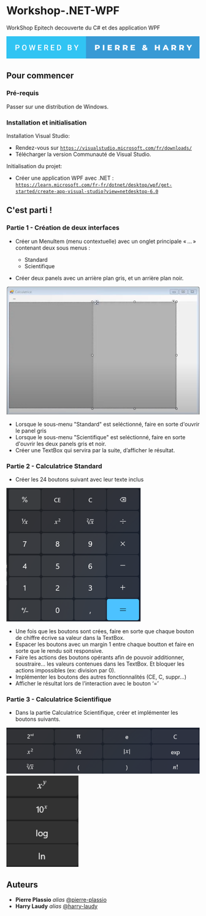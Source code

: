 # Workshop-.NET-WPF
WorkShop Epitech decouverte du C# et des application WPF

<img src="./img/powered-by-pierre-&-harry.svg">

## Pour commencer

### Pré-requis

Passer sur une distribution de Windows.

### Installation et initialisation

Installation Visual Studio:
  - Rendez-vous sur [``https://visualstudio.microsoft.com/fr/downloads/``](https://visualstudio.microsoft.com/fr/downloads/)
  - Télécharger la version Communauté de Visual Studio.

Initialisation du projet:
  - Créer une application WPF avec .NET : [``https://learn.microsoft.com/fr-fr/dotnet/desktop/wpf/get-started/create-app-visual-studio?view=netdesktop-6.0``](https://learn.microsoft.com/fr-fr/dotnet/desktop/wpf/get-started/create-app-visual-studio?view=netdesktop-6.0)


## C'est parti !

### Partie 1 - Création de deux interfaces

 - Créer un MenuItem (menu contextuelle) avec un onglet principale « … » contenant deux sous menus :
    - Standard
    - Scientifique

- Créer deux panels avec un arrière plan gris, et un arrière plan noir.

<img src="./img/panels.png">

- Lorsque le sous-menu "Standard" est seléctionné, faire en sorte d'ouvrir le panel gris
- Lorsque le sous-menu "Scientifique" est seléctionné, faire en sorte d'ouvrir les deux panels gris et noir.
- Créer une TextBox qui servira par la suite, d’afficher le résultat.

### Partie 2 - Calculatrice Standard

- Créer les 24 boutons suivant avec leur texte inclus

<img src="./img/standard.png" />

- Une fois que les boutons sont crées, faire en sorte que chaque bouton de chiffre écrive sa valeur dans la TextBox.
- Espacer les boutons avec un margin 1 entre chaque boutton et faire en sorte que le rendu soit responsive.
- Faire les actions des boutons opérants afin de pouvoir additionner, soustraire... les valeurs contenues dans les TextBox. Et bloquer les actions impossibles (ex: division par 0).
- Implémenter les boutons des autres fonctionnalités (CE, C, suppr...)
- Afficher le résultat lors de l’interaction avec le bouton ‘=’

### Partie 3 - Calculatrice Scientifique

- Dans la partie Calculatrice Scientifique, créer et implémenter les boutons suivants.

<img src="./img/scientifique1.png" />

<img src="./img/scientifique2.png" />


## Auteurs
* **Pierre Plassio** _alias_ [@pierre-plassio](https://www.linkedin.com/in/pierre-plassio/)
* **Harry Laudy** _alias_ [@harry-laudy](https://www.linkedin.com/in/harry-laudy/)

